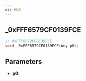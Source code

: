 ```yaml
---
ns: HUD
---
```

## _0xFFF6579CF0139FCE

```c
// 0xFFF6579CF0139FCE
void _0xFFF6579CF0139FCE(Any p0);
```

## Parameters
* **p0**:
